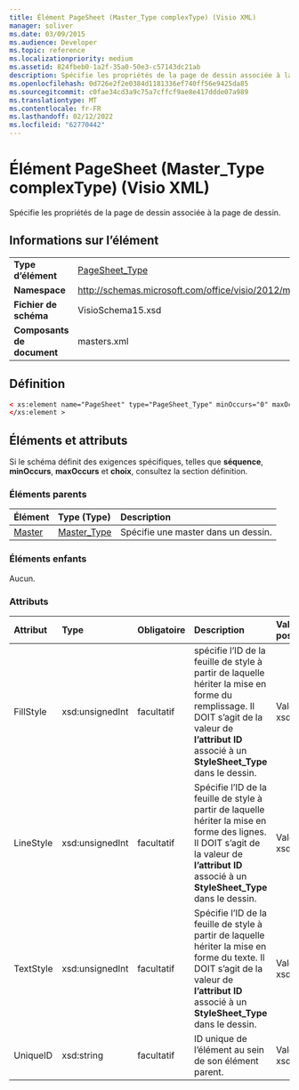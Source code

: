 ```yaml
---
title: Élément PageSheet (Master_Type complexType) (Visio XML)
manager: soliver
ms.date: 03/09/2015
ms.audience: Developer
ms.topic: reference
ms.localizationpriority: medium
ms.assetid: 824fbeb0-1a2f-35a0-50e3-c57143dc21ab
description: Spécifie les propriétés de la page de dessin associée à la page de dessin.
ms.openlocfilehash: 0d726e2f2e0384d1181336ef740ff56e9425da85
ms.sourcegitcommit: c0fae34cd3a9c75a7cffcf9ae8e417ddde07a989
ms.translationtype: MT
ms.contentlocale: fr-FR
ms.lasthandoff: 02/12/2022
ms.locfileid: "62770442"
---
```

# <a name="pagesheet-element-master_type-complextype-visio-xml"></a>Élément PageSheet (Master_Type complexType) (Visio XML)

Spécifie les propriétés de la page de dessin associée à la page de dessin.
  
## <a name="element-information"></a>Informations sur l’élément

|||
|:-----|:-----|
|**Type d’élément** <br/> |[PageSheet_Type](pagesheet_type-complextypevisio-xml.md) <br/> |
|**Namespace** <br/> |http://schemas.microsoft.com/office/visio/2012/main  <br/> |
|**Fichier de schéma** <br/> |VisioSchema15.xsd  <br/> |
|**Composants de document** <br/> |masters.xml  <br/> |
   
## <a name="definition"></a>Définition

```XML
< xs:element name="PageSheet" type="PageSheet_Type" minOccurs="0" maxOccurs="1" >
</xs:element >
```

## <a name="elements-and-attributes"></a>Éléments et attributs

Si le schéma définit des exigences spécifiques, telles que **séquence**, **minOccurs**, **maxOccurs** et **choix**, consultez la section définition. 
  
### <a name="parent-elements"></a>Éléments parents

|**Élément**|**Type (Type)**|**Description**|
|:-----|:-----|:-----|
|[Master](master-element-masters_type-complextypevisio-xml.md) <br/> |[Master_Type](master_type-complextypevisio-xml.md) <br/> |Spécifie une master dans un dessin. |
   
### <a name="child-elements"></a>Éléments enfants

Aucun.
  
### <a name="attributes"></a>Attributs

|**Attribut**|**Type**|**Obligatoire**|**Description**|**Valeurs possibles**|
|:-----|:-----|:-----|:-----|:-----|
|FillStyle  <br/> |xsd:unsignedInt  <br/> |facultatif  <br/> |spécifie l’ID de la feuille de style à partir de laquelle hériter la mise en forme du remplissage. Il DOIT s’agit de la valeur de **l’attribut ID** associé à un **StyleSheet_Type** dans le dessin. |Valeurs du type xsd:unsignedInt. |
|LineStyle  <br/> |xsd:unsignedInt  <br/> |facultatif  <br/> |Spécifie l’ID de la feuille de style à partir de laquelle hériter la mise en forme des lignes. Il DOIT s’agit de la valeur de **l’attribut ID** associé à un **StyleSheet_Type** dans le dessin. |Valeurs du type xsd:unsignedInt. |
|TextStyle  <br/> |xsd:unsignedInt  <br/> |facultatif  <br/> |Spécifie l’ID de la feuille de style à partir de laquelle hériter la mise en forme du texte. Il DOIT s’agit de la valeur de **l’attribut ID** associé à un **StyleSheet_Type** dans le dessin. |Valeurs du type xsd:unsignedInt. |
|UniqueID  <br/> |xsd:string  <br/> |facultatif  <br/> |ID unique de l’élément au sein de son élément parent. |Valeurs du type xsd:string. |
   

